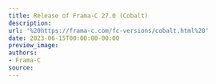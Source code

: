 ```yaml
---
title: Release of Frama-C 27.0 (Cobalt)
description:
url: '%20https://frama-c.com/fc-versions/cobalt.html%20'
date: 2023-06-15T00:00:00-00:00
preview_image:
authors:
- Frama-C
source:
---
```



